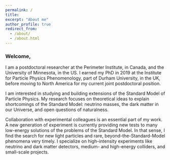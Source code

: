 ```yaml
---
permalink: /
title: 
excerpt: "About me"
author_profile: true
redirect_from: 
  - /about/
  - /about.html
---
```


<!-- <div class="container">
 -->
<!-- <div class="mybg-image"> -->
<!-- <img src="../images/multilepton.png" alt="neutrino matter effects" style="width:100%;  padding-top:1%;padding-bottom:1%;padding-right:40px;padding-left:40px; background-color: rgba(256,256,256, 0.6); position: relative; bottom: 0%; border-width: 1px; overflow-x: hidden;">
 -->
<!-- </div> -->
<div class="layer">
<h3>Welcome,</h3>
    <p>
      I am a postdoctoral researcher at the Perimeter Institute, in Canada, and the University of Minnesota, in the US. I earned my PhD in 2019 at the Institute for Particle Physics Phenomenology, part of Durham University, in the UK, before moving to North America for my current joint postdoctoral position.
    </p>
    <!-- <p>
    I am interested in studying and building extensions of the Standard Model of Particle Physics. 
    My work generally builds on new theoretical ideas for explaining neutrino masses and the dark matter in our Universe, and considers current and future experimental data that can discover them.
    I focus on high-intensity experiments like neutrino, dark matter, and collider experiments, where I have developed novel search strategies for light particles and beyond-the-Standard-Model phenomena.
    </p> -->
  <p>
  I am interested in studying and building extensions of the Standard Model of Particle Physics. My research focuses on theoretical ideas to explain shortcomings of the Standard Model: neutrino masses, the dark matter in our Universe, and open questions of naturalness. 
  </p>

  <p>
	Collaboration with experimental colleagues is an essential part of my work. A new generation of experiment is currently providing new tests to many low-energy solutions of the problems of the Standard Model. In that sense, I find the search for new light particles and rare, beyond-the-Standard-Model phenomena very timely. I specialize on high-intensity experiments like neutrino and dark matter detectors, medium- and high-energy colliders, and small-scale projects.
  </p>
</div>
<!-- </div> -->
